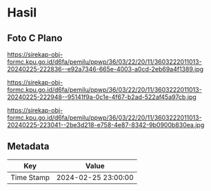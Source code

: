 # Hasil

## Foto C Plano

https://sirekap-obj-formc.kpu.go.id/d6fa/pemilu/ppwp/36/03/22/20/11/3603222011013-20240225-222836--e92a7346-665e-4003-a0cd-2eb69a4f1389.jpg

https://sirekap-obj-formc.kpu.go.id/d6fa/pemilu/ppwp/36/03/22/20/11/3603222011013-20240225-222948--95141f9a-0c1e-4f67-b2ad-522af45a97cb.jpg

https://sirekap-obj-formc.kpu.go.id/d6fa/pemilu/ppwp/36/03/22/20/11/3603222011013-20240225-223041--2be3d218-e758-4e87-8342-9b0900b830ea.jpg


## Metadata

| Key        | Value               |
| ---------- | ------------------- |
| Time Stamp | 2024-02-25 23:00:00 |



